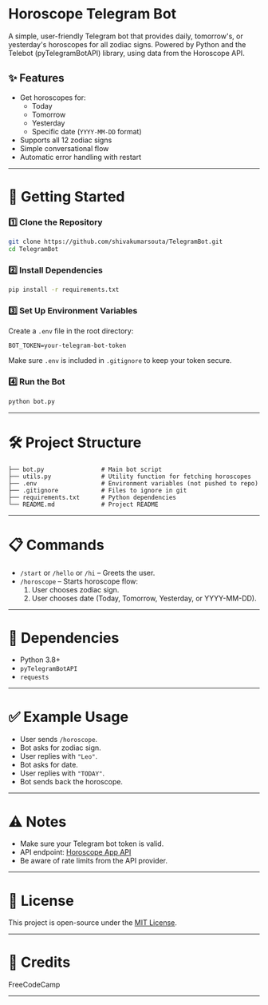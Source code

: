 # Horoscope Telegram Bot

A simple, user-friendly Telegram bot that provides daily, tomorrow's, or yesterday's horoscopes for all zodiac signs. Powered by Python and the Telebot (pyTelegramBotAPI) library, using data from the Horoscope API.

## ✨ Features

- Get horoscopes for:
  - Today
  - Tomorrow
  - Yesterday
  - Specific date (`YYYY-MM-DD` format)
- Supports all 12 zodiac signs
- Simple conversational flow
- Automatic error handling with restart

---

# 🚀 Getting Started

### 1️⃣ Clone the Repository

```bash
git clone https://github.com/shivakumarsouta/TelegramBot.git
cd TelegramBot
```

### 2️⃣ Install Dependencies

```bash
pip install -r requirements.txt
```

### 3️⃣ Set Up Environment Variables

Create a `.env` file in the root directory:

```
BOT_TOKEN=your-telegram-bot-token
```

Make sure `.env` is included in `.gitignore` to keep your token secure.

### 4️⃣ Run the Bot

```bash
python bot.py
```

---

# 🛠️ Project Structure

```
├── bot.py                # Main bot script
├── utils.py              # Utility function for fetching horoscopes
├── .env                  # Environment variables (not pushed to repo)
├── .gitignore            # Files to ignore in git
├── requirements.txt      # Python dependencies
└── README.md             # Project README
```
---

# 📋 Commands

- `/start` or `/hello` or `/hi` – Greets the user.
- `/horoscope` – Starts horoscope flow:
  1. User chooses zodiac sign.
  2. User chooses date (Today, Tomorrow, Yesterday, or YYYY-MM-DD).

---
# 📎 Dependencies

- Python 3.8+
- `pyTelegramBotAPI`
- `requests`

---

# ✅ Example Usage

- User sends `/horoscope`.
- Bot asks for zodiac sign.
- User replies with `"Leo"`.
- Bot asks for date.
- User replies with `"TODAY"`.
- Bot sends back the horoscope.

---

# ⚠️ Notes

- Make sure your Telegram bot token is valid.
- API endpoint: [Horoscope App API](https://horoscope-app-api.vercel.app/)
- Be aware of rate limits from the API provider.

---

# 📄 License

This project is open-source under the [MIT License](LICENSE).

---

# 🙏 Credits

FreeCodeCamp

---
